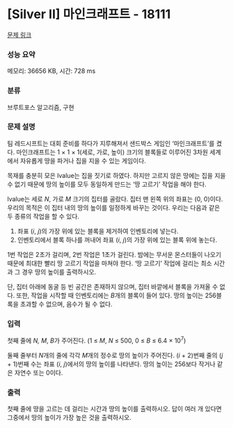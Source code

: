 # [Silver II] 마인크래프트 - 18111 

[문제 링크](https://www.acmicpc.net/problem/18111) 

### 성능 요약

메모리: 36656 KB, 시간: 728 ms

### 분류

브루트포스 알고리즘, 구현

### 문제 설명

<p style="user-select: auto;">팀 레드시프트는 대회 준비를 하다가 지루해져서 샌드박스 게임인 ‘마인크래프트’를 켰다. 마인크래프트는 1 × 1 × 1(세로, 가로, 높이) 크기의 블록들로 이루어진 3차원 세계에서 자유롭게 땅을 파거나 집을 지을 수 있는 게임이다.</p>

<p style="user-select: auto;">목재를 충분히 모은 lvalue는 집을 짓기로 하였다. 하지만 고르지 않은 땅에는 집을 지을 수 없기 때문에 땅의 높이를 모두 동일하게 만드는 ‘땅 고르기’ 작업을 해야 한다.</p>

<p style="user-select: auto;">lvalue는 세로 <em style="user-select: auto;">N</em>, 가로 <em style="user-select: auto;">M</em> 크기의 집터를 골랐다. 집터 맨 왼쪽 위의 좌표는 (0, 0)이다. 우리의 목적은 이 집터 내의 땅의 높이를 일정하게 바꾸는 것이다. 우리는 다음과 같은 두 종류의 작업을 할 수 있다.</p>

<ol style="user-select: auto;">
	<li style="user-select: auto;">좌표 (<em style="user-select: auto;">i</em>, <em style="user-select: auto;">j</em>)의 가장 위에 있는 블록을 제거하여 인벤토리에 넣는다.</li>
	<li style="user-select: auto;">인벤토리에서 블록 하나를 꺼내어 좌표 (<em style="user-select: auto;">i</em>, <em style="user-select: auto;">j</em>)의 가장 위에 있는 블록 위에 놓는다.</li>
</ol>

<p style="user-select: auto;">1번 작업은 2초가 걸리며, 2번 작업은 1초가 걸린다. 밤에는 무서운 몬스터들이 나오기 때문에 최대한 빨리 땅 고르기 작업을 마쳐야 한다. ‘땅 고르기’ 작업에 걸리는 최소 시간과 그 경우 땅의 높이를 출력하시오.</p>

<p style="user-select: auto;">단, 집터 아래에 동굴 등 빈 공간은 존재하지 않으며, 집터 바깥에서 블록을 가져올 수 없다. 또한, 작업을 시작할 때 인벤토리에는 <em style="user-select: auto;">B</em>개의 블록이 들어 있다. 땅의 높이는 256블록을 초과할 수 없으며, 음수가 될 수 없다.</p>

### 입력 

 <p style="user-select: auto;">첫째 줄에 <i style="user-select: auto;">N, M</i>, <em style="user-select: auto;">B</em>가 주어진다. (1 ≤ <em style="user-select: auto;">M</em>, <em style="user-select: auto;">N</em> ≤ 500, 0 ≤ <em style="user-select: auto;">B</em> ≤ 6.4 × 10<sup style="user-select: auto;">7</sup>)</p>

<p style="user-select: auto;">둘째 줄부터 <i style="user-select: auto;">N</i>개의 줄에 각각 <i style="user-select: auto;">M</i>개의 정수로 땅의 높이가 주어진다. (<em style="user-select: auto;">i </em>+ 2)번째 줄의 (<em style="user-select: auto;">j </em>+ 1)번째 수는 좌표 (<em style="user-select: auto;">i</em>,<em style="user-select: auto;"> j</em>)에서의 땅의 높이를 나타낸다. 땅의 높이는 256보다 작거나 같은 자연수 또는 0이다.</p>

### 출력 

 <p style="user-select: auto;">첫째 줄에 땅을 고르는 데 걸리는 시간과 땅의 높이를 출력하시오. 답이 여러 개 있다면 그중에서 땅의 높이가 가장 높은 것을 출력하시오.</p>

